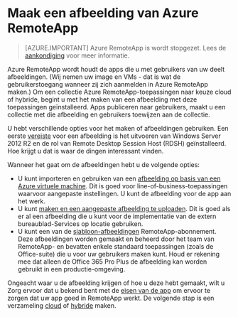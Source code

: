 <properties
    pageTitle="Maak een afbeelding van Azure RemoteApp | Microsoft Azure"
    description="Meer informatie over de beschikbare opties voor het maken van installatiekopieën voor Azure RemoteApp"
    services="remoteapp"
    documentationCenter=""
    authors="lizap"
    manager="mbaldwin" />

<tags
    ms.service="remoteapp"
    ms.workload="compute"
    ms.tgt_pltfrm="na"
    ms.devlang="na"
    ms.topic="article"
    ms.date="08/15/2016"
    ms.author="elizapo" />



# <a name="create-an-azure-remoteapp-image"></a>Maak een afbeelding van Azure RemoteApp

> [AZURE.IMPORTANT]
> Azure RemoteApp is wordt stopgezet. Lees de [aankondiging](https://go.microsoft.com/fwlink/?linkid=821148) voor meer informatie.

Azure RemoteApp wordt houdt de apps die u met gebruikers van uw deelt afbeeldingen. (Wij nemen uw image en VMs - dat is wat de gebruikerstoegang wanneer zij zich aanmelden in Azure RemoteApp maken.) Om een collectie Azure RemoteApp-toepassingen naar keuze cloud of hybride, begint u met het maken van een afbeelding met deze toepassingen geïnstalleerd. Apps publiceren naar gebruikers, maakt u een collectie met die afbeelding en gebruikers toewijzen aan de collectie.

U hebt verschillende opties voor het maken of afbeeldingen gebruiken. Een eerste [vereiste](remoteapp-imagereqs.md) voor een afbeelding is het uitvoeren van Windows Server 2012 R2 en de rol van Remote Desktop Session Host (RDSH) geïnstalleerd. Hoe krijgt u dat is waar de dingen interessant vinden.

Wanneer het gaat om de afbeeldingen hebt u de volgende opties:

- U kunt importeren en gebruiken van een [afbeelding op basis van een Azure virtuele machine](remoteapp-image-on-azurevm.md). Dit is goed voor line-of-business-toepassingen waarvoor aangepaste instellingen. U kunt de afbeelding voor de app aan het werk.
- U kunt [maken en een aangepaste afbeelding te uploaden](remoteapp-create-custom-image.md). Dit is goed als er al een afbeelding die u kunt voor de implementatie van de extern bureaublad-Services op locatie gebruiken.
- U kunt een van de [sjabloon-afbeeldingen](remoteapp-images.md) RemoteApp-abonnement. Deze afbeeldingen worden gemaakt en beheerd door het team van RemoteApp- en bevatten enkele standaard toepassingen (zoals de Office-suite) die u voor uw gebruikers maken kunt. Houd er rekening mee dat alleen de Office 365 Pro Plus de afbeelding kan worden gebruikt in een productie-omgeving.

Ongeacht waar u de afbeelding krijgen of hoe u deze hebt gemaakt, wilt u Zorg ervoor dat u bekend bent met de [eisen van de app](remoteapp-appreqs.md) om ervoor te zorgen dat uw app goed in RemoteApp werkt. De volgende stap is een verzameling [cloud](remoteapp-create-cloud-deployment.md) of [hybride](remoteapp-create-hybrid-deployment.md) maken.
